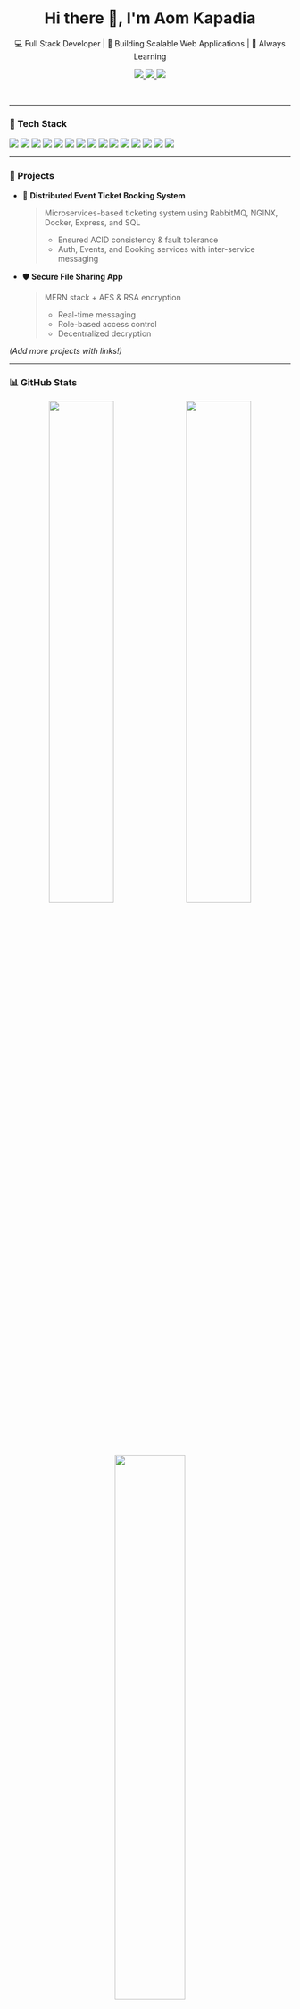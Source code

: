 <h1 align="center">Hi there 👋, I'm Aom Kapadia</h1>
<p align="center">💻 Full Stack Developer | 🚀 Building Scalable Web Applications | 🌱 Always Learning</p>

<p align="center">
  <a href="https://www.linkedin.com/in/aom-kapadia-422299255/" target="_blank">
    <img src="https://img.shields.io/badge/-LinkedIn-0077B5?style=flat-square&logo=linkedin&logoColor=white" />
  </a>
  <a href="https://leetcode.com/u/kapadiaaom78/" target="_blank">
    <img src="https://img.shields.io/badge/-LeetCode-FFA116?style=flat-square&logo=LeetCode&logoColor=black" />
  </a>
  <a href="https://www.codechef.com/users/aom123" target="_blank">
    <img src="https://img.shields.io/badge/-CodeChef-5B4638?style=flat-square&logo=codechef&logoColor=white" />
  </a>
</p>

<br/>

---

### 🚀 Tech Stack

<p>
  <img src="https://img.shields.io/badge/-JavaScript-black?style=flat-square&logo=javascript" />
  <img src="https://img.shields.io/badge/-Python-black?style=flat-square&logo=python" />
  <img src="https://img.shields.io/badge/-HTML5-E34F26?style=flat-square&logo=html5&logoColor=white" />
  <img src="https://img.shields.io/badge/-CSS3-1572B6?style=flat-square&logo=css3" />
  <img src="https://img.shields.io/badge/-React.js-20232A?style=flat-square&logo=react" />
  <img src="https://img.shields.io/badge/-Node.js-339933?style=flat-square&logo=node.js&logoColor=white" />
  <img src="https://img.shields.io/badge/-Express.js-black?style=flat-square&logo=express" />
  <img src="https://img.shields.io/badge/-MongoDB-47A248?style=flat-square&logo=mongodb&logoColor=white" />
  <img src="https://img.shields.io/badge/-MySQL-00758F?style=flat-square&logo=mysql&logoColor=white" />
  <img src="https://img.shields.io/badge/-Docker-2496ED?style=flat-square&logo=docker&logoColor=white" />
  <img src="https://img.shields.io/badge/-Nginx-009639?style=flat-square&logo=nginx&logoColor=white" />
  <img src="https://img.shields.io/badge/-AWS-232F3E?style=flat-square&logo=amazon-aws" />
  <img src="https://img.shields.io/badge/-RabbitMQ-FF6600?style=flat-square&logo=rabbitmq&logoColor=white" />
  <img src="https://img.shields.io/badge/-VSCode-007ACC?style=flat-square&logo=visual-studio-code" />
  <img src="https://img.shields.io/badge/-Git-F05032?style=flat-square&logo=git&logoColor=white" />
</p>

---

### 💼 Projects

- 🔐 **Distributed Event Ticket Booking System**  
  > Microservices-based ticketing system using RabbitMQ, NGINX, Docker, Express, and SQL  
  > - Ensured ACID consistency & fault tolerance  
  > - Auth, Events, and Booking services with inter-service messaging

- 🛡️ **Secure File Sharing App**  
  > MERN stack + AES & RSA encryption  
  > - Real-time messaging  
  > - Role-based access control  
  > - Decentralized decryption  

*(Add more projects with links!)*

---

### 📊 GitHub Stats

<p align="center">
  <img src="https://github-readme-stats.vercel.app/api?username=aom214&show_icons=true&theme=github_dark" width="48%" />
  <img src="https://github-readme-streak-stats.herokuapp.com/?user=aom214&theme=github-dark" width="48%" />
</p>

<p align="center">
  <img src="https://github-readme-stats.vercel.app/api/top-langs/?username=aom214&layout=compact&theme=github_dark" width="50%" />
</p>

---

🧠 *“Strive to build things that make a difference.”*
